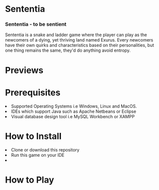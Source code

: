 # Sententia
### Sententia - to be sentient

Sententia is a snake and ladder game where the player can play as the newcomers of a dying, yet thriving land named Exurus. Every newcomers have their own quirks and characteristics based on their personalities, but one thing remains the same, they'd do anything avoid entropy.

# Previews

# Prerequisites
<li> Supported Operating Systems i.e Windows, Linux and MacOS. </li>
<li> IDEs which support Java such as Apache Netbeans or Eclipse </li>
<li> Visual database design tool i.e MySQL Workbench or XAMPP </li>

# How to Install
<li> Clone or download this repository </li>
<li> Run this game on your IDE </li>
<li> </li>

# How to Play
